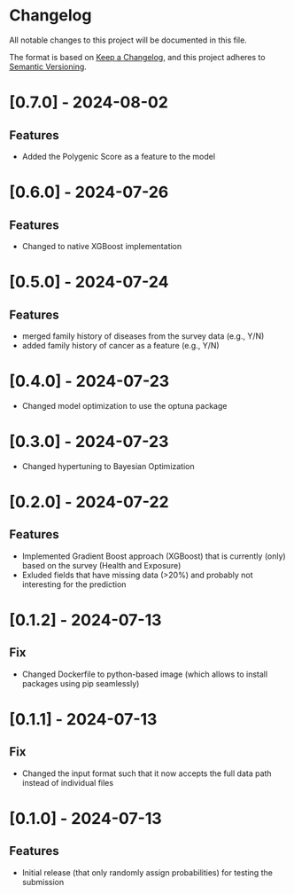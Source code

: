 # Changelog

All notable changes to this project will be documented in this file.

The format is based on [Keep a Changelog](https://keepachangelog.com/en/1.0.0/),
and this project adheres to [Semantic Versioning](https://semver.org/spec/v2.0.0.html).

# [0.7.0] - 2024-08-02

## Features
- Added the Polygenic Score as a feature to the model

# [0.6.0] - 2024-07-26

## Features

- Changed to native XGBoost implementation

# [0.5.0] - 2024-07-24

## Features

- merged family history of diseases from the survey data (e.g., Y/N)
- added family history of cancer as a feature (e.g., Y/N)

# [0.4.0] - 2024-07-23

- Changed model optimization to use the optuna package

# [0.3.0] - 2024-07-23

- Changed hypertuning to Bayesian Optimization

# [0.2.0] - 2024-07-22

## Features
- Implemented Gradient Boost approach (XGBoost) that is currently (only) based on the survey (Health and Exposure)
- Exluded fields that have missing data (>20%) and probably not interesting for the prediction

# [0.1.2] - 2024-07-13

## Fix

- Changed Dockerfile to python-based image (which allows to install packages using pip seamlessly)

# [0.1.1] - 2024-07-13

## Fix

- Changed the input format such that it now accepts the full data path instead of individual files

# [0.1.0] - 2024-07-13

## Features

- Initial release (that only randomly assign probabilities) for testing the submission

